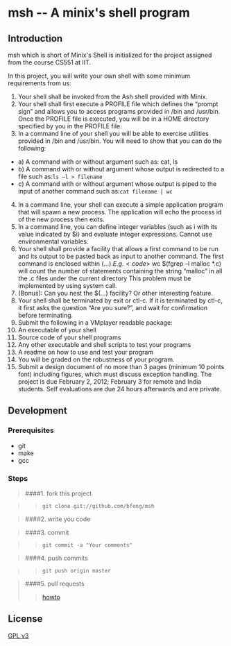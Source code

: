 msh -- A minix's shell program
===

Introduction
------------

msh which is short of Minix's Shell is initialized for the project assigned from the course CS551 at IIT.

In this project, you will write your own shell with some minimum requirements from us:

1. Your shell shall be invoked from the Ash shell provided with Minix.
2. Your shell shall first execute a PROFILE file which defines the “prompt sign” and allows you to access programs provided in /bin and /usr/bin. Once the PROFILE file is executed, you will be in a HOME directory specified by you in the PROFILE file.
3. In a command line of your shell you will be able to exercise utilities provided in /bin and /usr/bin. You will need to show that you can do the following: 
  * a) A command with or without argument such as: cat, ls
  * b) A command with or without argument whose output is redirected to a file such as:<code>ls –l > filename</code>
  * c) A command with or without argument whose output is piped to the input of another command such as:<code>cat filename | wc</code>

4. In a command line, your shell can execute a simple application program that will spawn a new process. The application will echo the process id of the new process then exits. 
5. In a command line, you can define integer variables (such as i with its value indicated by $i) and evaluate integer expressions. Cannot use environmental variables.
6. Your shell shall provide a facility that  allows a first command to be run and its output to be pasted back as input to another command. The first command is enclosed within $(…).
  E.g. <code>$ wc $(fgrep –l malloc *.c)</code> will count the number of  statements containing the string “malloc” in all the .c files under the current directory
  This problem must be implemented by using system call.
7. (Bonus): Can you nest the $(…) facility? Or other interesting feature.
8. Your shell shall be terminated by exit or ctl-c. If it is terminated by ctl-c, it first asks the question “Are you sure?”, and wait for confirmation before terminating. 
9. Submit the following in a VMplayer readable package:
  1. An executable of your shell
  2. Source code of your shell programs
  3. Any other executable and shell scripts to test your programs
  4. A readme on how to use and test your program
10. You will be graded on the robustness of your program.
11. Submit a design document of no more than 3 pages (minimum 10 points font) including figures, which must discuss exception handling. The project is due February 2, 2012; February 3 for remote and India students. Self evaluations are due 24 hours afterwards and are private.

Development
-----------
### Prerequisites
* git
* make
* gcc

### Steps

>####1. fork this project

>>     git clone git://github.com/bfeng/msh

>####2. write you code

>####3. commit

>>     git commit -a "Your comments"

>####4. push commits

>>     git push origin master

>####5. pull requests
>> [howto](http://help.github.com/send-pull-requests/)

License
-------
[GPL v3](http://www.gnu.org/licenses/gpl-3.0.txt)
